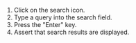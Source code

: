 1. Click on the search icon.
2. Type a query into the search field.
3. Press the "Enter" key.
4. Assert that search results are displayed.